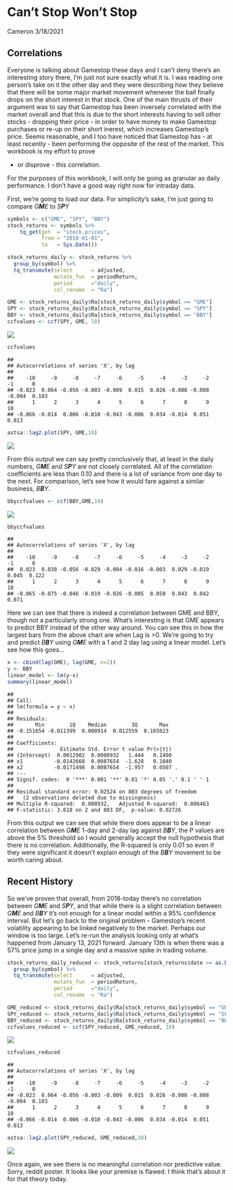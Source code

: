 Can’t Stop Won’t Stop
================
Cameron
3/18/2021

## Correlations

Everyone is talking about Gamestop these days and I can’t deny there’s
an interesting story there, I’m just not sure exactly what it is. I was
reading one person’s take on it the other day and they were describing
how they believe that there will be some major market movement whenever
the ball finally drops on the short interest in that stock. One of the
main thrusts of their argument was to say that Gamestop has been
inversely correlated with the market overall and that this is due to the
short interests having to sell other stocks - dropping their price - in
order to have money to make Gamestop purchases or re-up on their short
inerest, which increases Gamestop’s price. Seems reasonable, and I too
have noticed that Gamestop has - at least recently - been performing the
opposite of the rest of the market. This workbook is my effort to prove
- or disprove - this correlation.

For the purposes of this workbook, I will only be going as granular as
daily performance. I don’t have a good way right now for intraday data.

First, we’re going to load our data. For simplicity’s sake, I’m just
going to compare *G**M**E* to *S**P**Y*

``` r
symbols <- c("GME", "SPY", "BBY")
stock_returns <- symbols %>%
    tq_get(get  = "stock.prices",
           from = "2018-01-01",
           to   = Sys.Date()) 

stock_returns_daily <- stock_returns %>%
  group_by(symbol) %>%
  tq_transmute(select      = adjusted,
               mutate_fun  = periodReturn,
               period      ="daily",
               col_rename  = "Ra")
```

``` r
GME <- stock_returns_daily$Ra[stock_returns_daily$symbol == "GME"]
SPY <- stock_returns_daily$Ra[stock_returns_daily$symbol == "SPY"]
BBY <- stock_returns_daily$Ra[stock_returns_daily$symbol == "BBY"]
ccfvalues <- ccf(SPY, GME, 10)
```

![](gamestop_vs_market_files/figure-gfm/perform_ccf-1.png)<!-- -->

``` r
ccfvalues
```

    ## 
    ## Autocorrelations of series 'X', by lag
    ## 
    ##    -10     -9     -8     -7     -6     -5     -4     -3     -2     -1      0 
    ## -0.023  0.064 -0.056 -0.003 -0.009  0.015  0.026 -0.008 -0.008 -0.004  0.103 
    ##      1      2      3      4      5      6      7      8      9     10 
    ## -0.066 -0.014  0.006 -0.010 -0.043 -0.006  0.034 -0.014  0.051  0.013

``` r
astsa::lag2.plot(SPY, GME,10)
```

![](gamestop_vs_market_files/figure-gfm/lag2.plot-1.png)<!-- -->

From this output we can say pretty conclusively that, at least in the
daily numbers, *G**M**E* and *S**P**Y* are not closely correlated. All
of the correlation coefficients are less than 0.10 and there is a lot of
variance from one day to the next. For comparison, let’s see how it
would fare against a similar business, *B**B**Y*.

``` r
bbyccfvalues <- ccf(BBY,GME,10)
```

![](gamestop_vs_market_files/figure-gfm/bby.lag2.plot-1.png)<!-- -->

``` r
bbyccfvalues
```

    ## 
    ## Autocorrelations of series 'X', by lag
    ## 
    ##    -10     -9     -8     -7     -6     -5     -4     -3     -2     -1      0 
    ##  0.023  0.038 -0.056 -0.029 -0.004 -0.016 -0.003  0.029 -0.019  0.045  0.122 
    ##      1      2      3      4      5      6      7      8      9     10 
    ## -0.065 -0.075 -0.046 -0.019 -0.026 -0.005  0.050  0.043  0.042  0.071

Here we can see that there is indeed a correlation between GME and BBY,
though not a particularly strong one. What’s interesting is that GME
appears to predict BBY instead of the other way around. You can see this
in how the largest bars from the above chart are when Lag is &gt;0.
We’re going to try and predict *B**B**Y* using *G**M**E* with a 1 and 2
day lag using a linear model. Let’s see how this goes…

``` r
x <- cbind(lag(GME), lag(GME, n=2))
y <- BBY
linear_model <- lm(y~x)
summary(linear_model)
```

    ## 
    ## Call:
    ## lm(formula = y ~ x)
    ## 
    ## Residuals:
    ##       Min        1Q    Median        3Q       Max 
    ## -0.151654 -0.011399  0.000914  0.012559  0.165023 
    ## 
    ## Coefficients:
    ##               Estimate Std. Error t value Pr(>|t|)  
    ## (Intercept)  0.0012902  0.0008932   1.444   0.1490  
    ## x1          -0.0142668  0.0087654  -1.628   0.1040  
    ## x2          -0.0171498  0.0087654  -1.957   0.0507 .
    ## ---
    ## Signif. codes:  0 '***' 0.001 '**' 0.01 '*' 0.05 '.' 0.1 ' ' 1
    ## 
    ## Residual standard error: 0.02524 on 803 degrees of freedom
    ##   (2 observations deleted due to missingness)
    ## Multiple R-squared:  0.008932,   Adjusted R-squared:  0.006463 
    ## F-statistic: 3.618 on 2 and 803 DF,  p-value: 0.02726

From this output we can see that while there does appear to be a linear
correlation between *G**M**E* 1-day and 2-day lag against *B**B**Y*, the
P values are above the 5% threshold so I would generally accept the null
hypothesis that there is no correlation. Additionally, the R-squared is
only 0.01 so even if they were significant it doesn’t explain enough of
the *B**B**Y* movement to be worth caring about.

## Recent History

So we’ve proven that overall, from 2018-today there’s no correlation
between *G**M**E* and *S**P**Y*, and that while there is a slight
correlation between *G**M**E* and *B**B**Y* it’s not enough for a linear
model within a 95% confidence interval. But let’s go back to the
original problem - Gamestop’s recent volatility appearing to be linked
negatively to the market. Perhaps our window is too large. Let’s re-run
the analysis looking only at what’s happened from January 13, 2021
forward. January 13th is when there was a 57% price jump in a single day
and a massive spike in trading volume.

``` r
stock_returns_daily_reduced <- stock_returns[stock_returns$date >= as.Date("2021-01-13"),] %>%
  group_by(symbol) %>%
  tq_transmute(select      = adjusted,
               mutate_fun  = periodReturn,
               period      ="daily",
               col_rename  = "Ra")
```

``` r
GME_reduced <- stock_returns_daily$Ra[stock_returns_daily$symbol == "GME"]
SPY_reduced <- stock_returns_daily$Ra[stock_returns_daily$symbol == "SPY"]
BBY_reduced <- stock_returns_daily$Ra[stock_returns_daily$symbol == "BBY"]
ccfvalues_reduced <- ccf(SPY_reduced, GME_reduced, 10)
```

![](gamestop_vs_market_files/figure-gfm/perform_ccf_reduced-1.png)<!-- -->

``` r
ccfvalues_reduced
```

    ## 
    ## Autocorrelations of series 'X', by lag
    ## 
    ##    -10     -9     -8     -7     -6     -5     -4     -3     -2     -1      0 
    ## -0.023  0.064 -0.056 -0.003 -0.009  0.015  0.026 -0.008 -0.008 -0.004  0.103 
    ##      1      2      3      4      5      6      7      8      9     10 
    ## -0.066 -0.014  0.006 -0.010 -0.043 -0.006  0.034 -0.014  0.051  0.013

``` r
astsa::lag2.plot(SPY_reduced, GME_reduced,10)
```

![](gamestop_vs_market_files/figure-gfm/reduced_lag2.plot-1.png)<!-- -->

Once again, we see there is no meaningful correlation nor predictive
value. Sorry, reddit poster. It looks like your premise is flawed. I
think that’s about it for that theory today.
